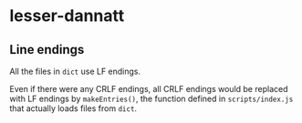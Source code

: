 # lesser-dannatt

## Line endings

All the files in `dict` use LF endings.

Even if there were any CRLF endings, all CRLF endings would be replaced with LF endings by `makeEntries()`, the function defined in `scripts/index.js` that actually loads files from `dict`.